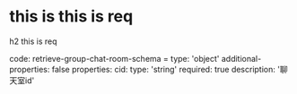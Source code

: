 # this is this is req

h2 this is req

code:
    retrieve-group-chat-room-schema =
  type: 'object'
  additional-properties: false
  properties:
    cid:
      type: 'string'
      required: true
      description: '聊天室id'


